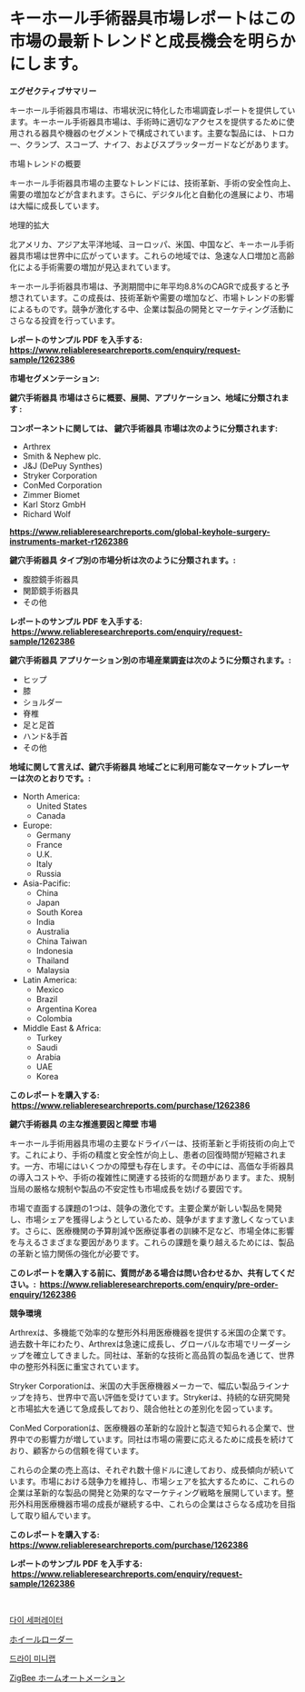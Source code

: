 <p><h1>キーホール手術器具市場レポートはこの市場の最新トレンドと成長機会を明らかにします。</h1></p><p><strong>エグゼクティブサマリー</strong></p>
<p><p>キーホール手術器具市場は、市場状況に特化した市場調査レポートを提供しています。キーホール手術器具市場は、手術時に適切なアクセスを提供するために使用される器具や機器のセグメントで構成されています。主要な製品には、トロカー、クランプ、スコープ、ナイフ、およびスプラッターガードなどがあります。</p><p>市場トレンドの概要</p><p>キーホール手術器具市場の主要なトレンドには、技術革新、手術の安全性向上、需要の増加などが含まれます。さらに、デジタル化と自動化の進展により、市場は大幅に成長しています。</p><p>地理的拡大</p><p>北アメリカ、アジア太平洋地域、ヨーロッパ、米国、中国など、キーホール手術器具市場は世界中に広がっています。これらの地域では、急速な人口増加と高齢化による手術需要の増加が見込まれています。</p><p>キーホール手術器具市場は、予測期間中に年平均8.8%のCAGRで成長すると予想されています。この成長は、技術革新や需要の増加など、市場トレンドの影響によるものです。競争が激化する中、企業は製品の開発とマーケティング活動にさらなる投資を行っています。</p></p>
<p><strong>レポートのサンプル PDF を入手する: <a href="https://www.reliableresearchreports.com/enquiry/request-sample/1262386">https://www.reliableresearchreports.com/enquiry/request-sample/1262386</a></strong></p>
<p><strong>市場セグメンテーション:</strong></p>
<p><strong> 鍵穴手術器具 市場はさらに概要、展開、アプリケーション、地域に分類されます :</strong></p>
<p><strong>コンポーネントに関しては、 鍵穴手術器具 市場は次のように分類されます: &nbsp;</strong></p>
<p><ul><li>Arthrex</li><li>Smith & Nephew plc.</li><li>J&J (DePuy Synthes)</li><li>Stryker Corporation</li><li>ConMed Corporation</li><li>Zimmer Biomet</li><li>Karl Storz GmbH</li><li>Richard Wolf</li></ul></p>
<p><strong><a href="https://www.reliableresearchreports.com/global-keyhole-surgery-instruments-market-r1262386">https://www.reliableresearchreports.com/global-keyhole-surgery-instruments-market-r1262386</a></strong></p>
<p><strong> 鍵穴手術器具 タイプ別の市場分析は次のように分類されます。:</strong></p>
<p><ul><li>腹腔鏡手術器具</li><li>関節鏡手術器具</li><li>その他</li></ul></p>
<p><strong>レポートのサンプル PDF を入手する: &nbsp;<a href="https://www.reliableresearchreports.com/enquiry/request-sample/1262386">https://www.reliableresearchreports.com/enquiry/request-sample/1262386</a></strong></p>
<p><strong> 鍵穴手術器具 アプリケーション別の市場産業調査は次のように分類されます。:</strong></p>
<p><ul><li>ヒップ</li><li>膝</li><li>ショルダー</li><li>脊椎</li><li>足と足首</li><li>ハンド&手首</li><li>その他</li></ul></p>
<p><strong>地域に関して言えば、鍵穴手術器具 地域ごとに利用可能なマーケットプレーヤーは次のとおりです。:</strong></p>
<p><ul>
    <li>
        North America:
        <ul>
            <li>United States</li>
            <li>Canada</li>
        </ul>
    </li>
    <li>
        Europe:
        <ul>
            <li>Germany</li>
            <li>France</li>
            <li>U.K.</li>
            <li>Italy</li>
            <li>Russia</li>
        </ul>
    </li>
    <li>
        Asia-Pacific:
        <ul>
            <li>China</li>
            <li>Japan</li>
            <li>South Korea</li>
            <li>India</li>
            <li>Australia</li>
            <li>China Taiwan</li>
            <li>Indonesia</li>
            <li>Thailand</li>
            <li>Malaysia</li>
        </ul>
    </li>
    <li>
        Latin America:
        <ul>
            <li>Mexico</li>
            <li>Brazil</li>
            <li>Argentina Korea</li>
            <li>Colombia</li>
        </ul>
    </li>
    <li>
        Middle East & Africa:
        <ul>
            <li>Turkey</li>
            <li>Saudi</li>
            <li>Arabia</li>
            <li>UAE</li>
            <li>Korea</li>
        </ul>
    </li>
    </ul></p>
<p><strong>このレポートを購入する: &nbsp;<a href="https://www.reliableresearchreports.com/purchase/1262386">https://www.reliableresearchreports.com/purchase/1262386</a></strong></p>
<p><strong>鍵穴手術器具 の主な推進要因と障壁 市場</strong></p>
<p><p>キーホール手術用器具市場の主要なドライバーは、技術革新と手術技術の向上です。これにより、手術の精度と安全性が向上し、患者の回復時間が短縮されます。一方、市場にはいくつかの障壁も存在します。その中には、高価な手術器具の導入コストや、手術の複雑性に関連する技術的な問題があります。また、規制当局の厳格な規制や製品の不安定性も市場成長を妨げる要因です。</p><p>市場で直面する課題の1つは、競争の激化です。主要企業が新しい製品を開発し、市場シェアを獲得しようとしているため、競争がますます激しくなっています。さらに、医療機関の予算削減や医療従事者の訓練不足など、市場全体に影響を与えるさまざまな要因があります。これらの課題を乗り越えるためには、製品の革新と協力関係の強化が必要です。</p></p>
<p><strong>このレポートを購入する前に、質問がある場合は問い合わせるか、共有してください。:&nbsp; <a href="https://www.reliableresearchreports.com/enquiry/pre-order-enquiry/1262386">https://www.reliableresearchreports.com/enquiry/pre-order-enquiry/1262386</a></strong></p>
<p><strong>競争環境</strong></p>
<p><p>Arthrexは、多機能で効率的な整形外科用医療機器を提供する米国の企業です。過去数十年にわたり、Arthrexは急速に成長し、グローバルな市場でリーダーシップを確立してきました。同社は、革新的な技術と高品質の製品を通じて、世界中の整形外科医に重宝されています。</p><p>Stryker Corporationは、米国の大手医療機器メーカーで、幅広い製品ラインナップを持ち、世界中で高い評価を受けています。Strykerは、持続的な研究開発と市場拡大を通じて急成長しており、競合他社との差別化を図っています。</p><p>ConMed Corporationは、医療機器の革新的な設計と製造で知られる企業で、世界中での影響力が増しています。同社は市場の需要に応えるために成長を続けており、顧客からの信頼を得ています。</p><p>これらの企業の売上高は、それぞれ数十億ドルに達しており、成長傾向が続いています。市場における競争力を維持し、市場シェアを拡大するために、これらの企業は革新的な製品の開発と効果的なマーケティング戦略を展開しています。整形外科用医療機器市場の成長が継続する中、これらの企業はさらなる成功を目指して取り組んでいます。</p></p>
<p><strong>このレポートを購入する: &nbsp; <a href="https://www.reliableresearchreports.com/purchase/1262386">https://www.reliableresearchreports.com/purchase/1262386</a></strong></p>
<p><strong>レポートのサンプル PDF を入手する: &nbsp;<a href="https://www.reliableresearchreports.com/enquiry/request-sample/1262386">https://www.reliableresearchreports.com/enquiry/request-sample/1262386</a></strong><strong></strong></p>
<p>&nbsp;</p>
<p><p><a href="https://medium.com/@evo032/%EB%8B%A4%EC%9D%8C-%EB%AC%B8%EC%9E%A5%EC%9D%84-%ED%95%9C%EA%B5%AD%EC%96%B4%EB%A1%9C-%EB%B2%88%EC%97%AD%ED%95%98%EC%8B%AD%EC%8B%9C%EC%98%A4-%EB%8B%A4%EC%9D%B4-%EC%84%B8%ED%8D%BC%EB%A0%88%EC%9D%B4%ED%84%B0-%EC%8B%9C%EC%9E%A5-%EB%B6%84%EC%84%9D-%EA%B8%80%EB%A1%9C%EB%B2%8C-%EC%82%B0%EC%97%85-%EC%A0%84%EB%A7%9D-%EB%B0%8F-%EC%98%88%EC%B8%A1-2024%EB%85%84%EC%97%90%EC%84%9C-2031%EB%85%84%EA%B9%8C%EC%A7%80-68e21bd04961">다이 세퍼레이터</a></p><p><a href="https://medium.com/@englandlifestyle_22171/%E3%83%9B%E3%82%A4%E3%83%BC%E3%83%AB%E3%83%89%E3%83%AD%E3%83%BC%E3%83%80%E3%83%BC%E5%B8%82%E5%A0%B4-%E5%B8%82%E5%A0%B4%E3%82%B7%E3%82%A7%E3%82%A2-%E5%B8%82%E5%A0%B4%E3%83%88%E3%83%AC%E3%83%B3%E3%83%89-%E3%81%8A%E3%82%88%E3%81%B3%E5%B0%86%E6%9D%A5%E3%81%AE%E6%88%90%E9%95%B7%E3%82%92%E6%8E%A2%E3%82%8B-8488b009fe5f">ホイールローダー</a></p><p><a href="https://medium.com/@kennyaniel5/%EB%AF%B8%EB%8B%88-%EB%9E%A9-%EC%8B%9C%EC%9E%A5-%EC%A1%B0%EC%82%AC-%EB%B3%B4%EA%B3%A0%EC%84%9C-%EA%B7%B8-%EC%97%AD%EC%82%AC-%EB%B0%8F-2024%EB%85%84%EB%B6%80%ED%84%B0-2031%EB%85%84%EA%B9%8C%EC%A7%80%EC%9D%98-%EC%98%88%EC%B8%A1-721f41991a22">드라이 미니랩</a></p><p><a href="https://medium.com/@douglasyoung526/zigbee-%E3%83%9B%E3%83%BC%E3%83%A0%E3%82%AA%E3%83%BC%E3%83%88%E3%83%A1%E3%83%BC%E3%82%B7%E3%83%A7%E3%83%B3%E5%B8%82%E5%A0%B4-%E3%82%B7%E3%82%A7%E3%82%A2-%E5%B8%82%E5%A0%B4%E5%8B%95%E5%90%91-%E5%B0%86%E6%9D%A5%E3%81%AE%E6%88%90%E9%95%B7%E3%82%92%E6%8E%A2%E3%82%8B-9386505454ab">ZigBee ホームオートメーション</a></p></p>